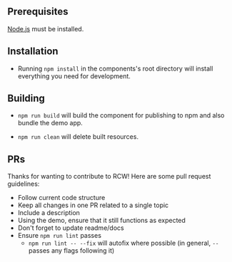 ## Prerequisites

[Node.js](http://nodejs.org/) must be installed.

## Installation

- Running `npm install` in the components's root directory will install everything you need for development.

## Building

- `npm run build` will build the component for publishing to npm and also bundle the demo app.

- `npm run clean` will delete built resources.

## PRs

Thanks for wanting to contribute to RCW! Here are some pull request guidelines:

- Follow current code structure
- Keep all changes in one PR related to a single topic
- Include a description
- Using the demo, ensure that it still functions as expected
- Don't forget to update readme/docs
- Ensure `npm run lint` passes
  - `npm run lint -- --fix` will autofix where possible (in general, `--` passes any flags following it)
